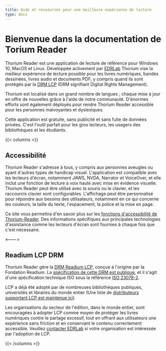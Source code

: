 ```yaml
---
title: Aide et ressources pour une meilleure expérience de lecture 
type: docs
---
```


<h1>Bienvenue dans la documentation de Torium Reader</h1>
  <p>
    Thorium Reader est une application de lecture de référence pour Windows 10, MacOS et Linux. 
    Développée activement par <a href="https://edrlab.org">EDRLab</a> 
    Thorium vise la meilleur expérience de lecture possible pour les livres numériques, bandes dessinées, livres audio et documents PDF, y compris quand ils sont protégés par la
    <a href="https://edrlab.org/readium-lcp">DRM LCP</a> (DRM signifiant Digital Rights Management).
  </p>
  <p>
    Thorium est localisé dans un grand nombre de langues ; chaque mise à jour en offre de nouvelles grâce à l'aide de notre communauté. D'énormes efforts sont également déployés pour rendre Thorium Reader accessible pour les personnes malvoyantes et dyslexiques.
  </p>
  <p>
    Cette application est gratuite, sans publicité et sans fuite de données privées. C'est l'outil parfait pour les gros lecteurs, les usagers des bibliothèques et les étudiants.
  </p>



{{< columns >}}


## Accessibilité
<!--<img href="images/edrlab_home_accessibililty2.png" alt="">-->
  <p>
    Thorium Reader s'adresse à tous, y compris aux personnes aveugles ou ayant d'autres types de handicap visuel. L'application est compatible  avec les lecteurs d'écran, notamment JAWS, NVDA, Narrator et VoiceOver, et elle inclut une fonction de lecture à voix haute avec mise en évidence visuelle. Thorium Reader peut être utilisé avec la souris ou le     clavier, et les raccourcis clavier sont configurables. L'affichage peut être personnalisé pour répondre aux besoins des utilisateurs, notamment en ce qui concerne les couleurs, la taille du texte, l'espacement, la     police et la mise en page.
  </p>

Ce site vous permettra d'en savoir plus sur les [fonctions d'accessibilité de Thorium-Reader](/300_accessibility/). Des informations spécifiques aux principales technologies d'assistance comme les lecteurs d'écran sont fournies à chaque fois que c'est nécessaire. 

<--->



  <h2>Readium LCP DRM</h2>

  <p>
    Thorium Reader gère la
    <a href="https://www.edrlab.org/readium-lcp/">DRM Readium LCP</a>, conçue
    à l'origine par la Fondation Readium. La
    <a href="https://readium.org/lcp-specs/">spécification de cette DRM est publique</a>, et il s'agit d'une spécification technique ISO sous la référence
    <a href="https://www.iso.org/standard/79485.html">ISO 23078-2</a>.
  </p>

  <p>
    LCP a déjà été adopté par de nombreuses bibliothèques publiques,
    universités et libraires du monde entier (Une
      liste de <a href="https://www.edrlab.org/readium-lcp/certified-apps-servers/">distributeurs supportant LCP est maintenue ici</a>).
  </p>
  <p>
    Les organisations du secteur de l'édition, dans le monde entier, sont
    encouragées à adopter LCP comme moyen de protéger les livres
    numériques contre le partage excessif, tout en offrant aux
    utilisateurs une expérience sans friction et en conservant le contenu
    correctement accessible. Veuillez
    <a href="https://www.edrlab.org/contact/">contacter EDRLab</a> si votre
    organisation est intéressée par l'adoption de LCP.
  </p>



{{< /columns >}}
